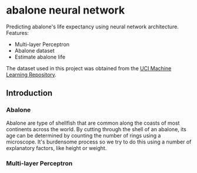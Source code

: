 # abalone neural network
  
Predicting abalone's life expectancy using neural network architecture.  
Features:  
* Multi-layer Perceptron
* Abalone dataset
* Estimate abalone life
  
The dataset used in this project was obtained from the [UCI Machine Learning Repository](https://archive.ics.uci.edu/ml/datasets/abalone).

## Introduction
### Abalone
Abalone are type of shellfish that are common along the coasts of most continents across the world. By cutting through the shell of an abalone, its age can be determined by counting the number of rings using a microscope. It's burdensome process so we try to do this using  a number of explanatory factors, like height or weight.  
  
### Multi-layer Perceptron
